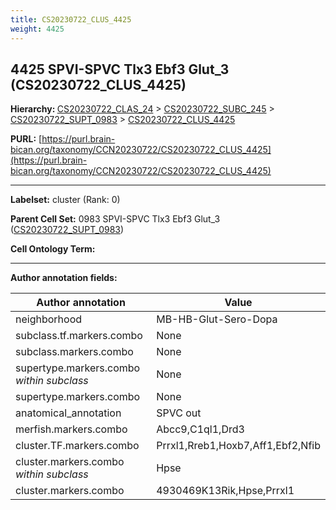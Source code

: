 ```yaml
---
title: CS20230722_CLUS_4425
weight: 4425
---
```

## 4425 SPVI-SPVC Tlx3 Ebf3 Glut_3 (CS20230722_CLUS_4425)
<b>Hierarchy: </b>
[CS20230722_CLAS_24](../CS20230722_CLAS_24) >
[CS20230722_SUBC_245](../CS20230722_SUBC_245) >
[CS20230722_SUPT_0983](../CS20230722_SUPT_0983) >
[CS20230722_CLUS_4425](../CS20230722_CLUS_4425)

**PURL:** [https://purl.brain-bican.org/taxonomy/CCN20230722/CS20230722_CLUS_4425](https://purl.brain-bican.org/taxonomy/CCN20230722/CS20230722_CLUS_4425)

---


**Labelset:** cluster (Rank: 0)

**Parent Cell Set:** 0983 SPVI-SPVC Tlx3 Ebf3 Glut_3 ([CS20230722_SUPT_0983](../CS20230722_SUPT_0983))



**Cell Ontology Term:** 

[MARKER GENES.]: #


---

[TRANSFERRED ANNOTATIONS.]: #


[AUTHOR ANNOTATION FIELDS.]: #


**Author annotation fields:**

| Author annotation | Value |
|-------------------|-------|
|neighborhood|MB-HB-Glut-Sero-Dopa|
|subclass.tf.markers.combo|None|
|subclass.markers.combo|None|
|supertype.markers.combo _within subclass_|None|
|supertype.markers.combo|None|
|anatomical_annotation|SPVC out|
|merfish.markers.combo|Abcc9,C1ql1,Drd3|
|cluster.TF.markers.combo|Prrxl1,Rreb1,Hoxb7,Aff1,Ebf2,Nfib|
|cluster.markers.combo _within subclass_|Hpse|
|cluster.markers.combo|4930469K13Rik,Hpse,Prrxl1|
